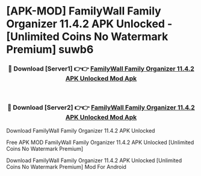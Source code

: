 # [APK-MOD] FamilyWall  Family Organizer 11.4.2 APK Unlocked - [Unlimited Coins No Watermark Premium] suwb6



<div align="center">
<h3>🔴 Download [Server1] 👉👉 <a href="https://momento.my/?title=FamilyWall__Family_Organizer_11.4.2_APK_Unlocked">FamilyWall  Family Organizer 11.4.2 APK Unlocked Mod Apk</a></h3><br>

<h3>🔴 Download [Server2] 👉👉 <a href="https://momento.my/?title=FamilyWall__Family_Organizer_11.4.2_APK_Unlocked">FamilyWall  Family Organizer 11.4.2 APK Unlocked Mod Apk</a></h3>
</div>



Download FamilyWall  Family Organizer 11.4.2 APK Unlocked 

Free APK MOD FamilyWall  Family Organizer 11.4.2 APK Unlocked [Unlimited Coins No Watermark Premium]

Download FamilyWall  Family Organizer 11.4.2 APK Unlocked [Unlimited Coins No Watermark Premium] Mod For Android

